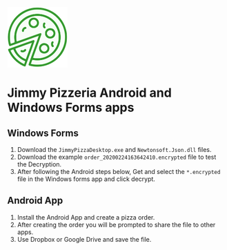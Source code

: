![App Logo](JimmyPizzeriaAndroid/app/src/main/res/drawable-xhdpi/ic_no_pizza_img.png)
# Jimmy Pizzeria Android and Windows Forms apps

## Windows Forms
1. Download the `JimmyPizzaDesktop.exe` and `Newtonsoft.Json.dll` files.
2. Download the example `order_20200224163642410.encrypted` file to test the Decryption.
3. After following the Android steps below, Get and select the `*.encrypted` file in the Windows forms app and click decrypt.

## Android App
1. Install the Android App and create a pizza order.
2. After creating the order you will be prompted to share the file to other apps.
3. Use Dropbox or Google Drive and save the file.
